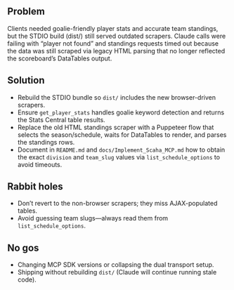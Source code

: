 ## Problem
Clients needed goalie-friendly player stats and accurate team standings, but the STDIO build (dist/) still served outdated scrapers. Claude calls were failing with “player not found” and standings requests timed out because the data was still scraped via legacy HTML parsing that no longer reflected the scoreboard’s DataTables output.

## Solution
- Rebuild the STDIO bundle so `dist/` includes the new browser-driven scrapers.
- Ensure `get_player_stats` handles goalie keyword detection and returns the Stats Central table results.
- Replace the old HTML standings scraper with a Puppeteer flow that selects the season/schedule, waits for DataTables to render, and parses the standings rows.
- Document in `README.md` and `docs/Implement_Scaha_MCP.md` how to obtain the exact `division` and `team_slug` values via `list_schedule_options` to avoid timeouts.

## Rabbit holes
- Don’t revert to the non-browser scrapers; they miss AJAX-populated tables.
- Avoid guessing team slugs—always read them from `list_schedule_options`.

## No gos
- Changing MCP SDK versions or collapsing the dual transport setup.
- Shipping without rebuilding `dist/` (Claude will continue running stale code).
